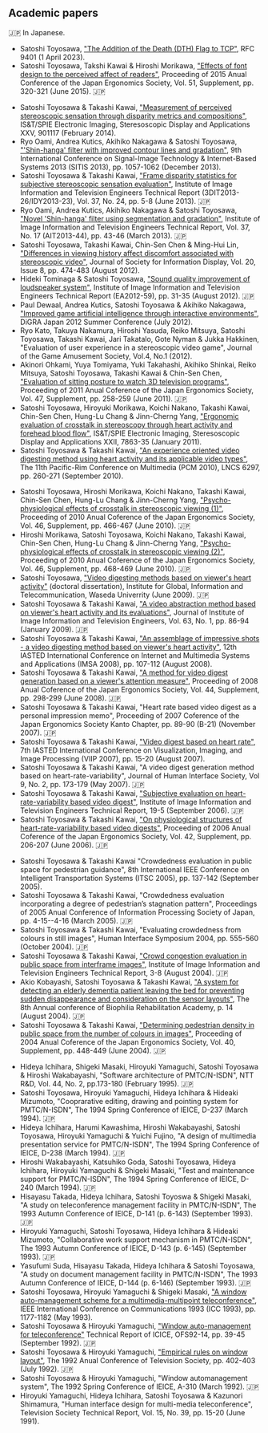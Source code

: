## Academic papers

🇯🇵 In Japanese.

<!-- 現在 本 -->

<!-- 2014年3月～現在 @ 非研究員。筆頭2本、共著0本、計2本。-->
- Satoshi Toyosawa,
	["The Addition of the Death (DTH) Flag to TCP"](https://www.rfc-editor.org/info/rfc9401),
	RFC 9401 (1 April 2023).
- Satoshi Toyosawa, Takshi Kawai & Hiroshi Morikawa,
	["Effects of font design to the perceived affect of readers"](https://www.jstage.jst.go.jp/article/jje/51/Supplement/51_S320/_article/-char/ja/),
	Proceeding of 2015 Anual Conference of the Japan Ergonomics Society, Vol. 51, Supplement, pp. 320-321 (June 2015). 🇯🇵

<!-- 2010年10月～2014年3月（3.5年）@ 徳山大学（教授）。筆頭5本、共著5本、計10本。-->
- Satoshi Toyosawa & Takashi Kawai,
	["Measurement of perceived stereoscopic sensation through disparity metrics and compositions"](https://www.spiedigitallibrary.org/conference-proceedings-of-spie/9011/901117/Measurement-of-perceived-stereoscopic-sensation-through-disparity-metrics-and-compositions/10.1117/12.2036667.short),
	IS&T/SPIE Electronic Imaging, Steresoscopic Display and Applications XXV, 901117 (February 2014).
- Ryo Oami, Andrea Kutics, Akihiko Nakagawa & Satoshi Toyosawa,
	["'Shin-hanga' filter with improved contour lines and gradation"](https://ieeexplore.ieee.org/document/6727320),
  	9th International Conference on Signal-Image Technology & Internet-Based Systems 2013 (SITIS 2013), pp. 1057-1062 (December 2013).
- Satoshi Toyosawa & Takashi Kawai,
	["Frame disparity statistics for subjective stereoscopic sensation evaluation"](https://www.jstage.jst.go.jp/article/itetr/37.24/0/37.24_5/_article/-char/ja/),
	Institute of Image Information and Television Engineers Technical Report (3DIT2013-26/IDY2013-23), Vol. 37,  No. 24, pp. 5-8 (June 2013). 🇯🇵
- Ryo Oami, Andrea Kutics, Akihiko Nakagawa & Satoshi Toyosawa,
	["Novel 'Shin-hanga' filter using segmentation and gradation"](https://www.jstage.jst.go.jp/article/itetr/37.17/0/37.17_43/_article/-char/ja/),
	Institute of Image Information and Television Engineers Technical Report, Vol. 37, No. 17 (AIT2013-44), pp. 43-46 (March 2013). 🇯🇵
- Satoshi Toyosawa, Takashi Kawai, Chin-Sen Chen & Ming-Hui Lin,
	["Differences in viewing history affect discomfort associated with stereoscopic video"](https://sid.onlinelibrary.wiley.com/doi/10.1002/jsid.105),
	Journal of Society for Information Display, Vol. 20, Issue 8, pp. 474-483 (August 2012).
- Hideki Tominaga & Satoshi Toyosawa,
	["Sound quality improvement of loudspeaker system"](https://ken.ieice.org/ken/paper/20120802R0vK/),
	Institute of Image Information and Television Engineers Technical Report (EA2012-59), pp. 31-35 (August 2012). 🇯🇵
- Paul Dewaal, Andrea Kutics, Satoshi Toyosawa & Akihiko Nakagawa,
	["Improved game artificial intelligence through interactive environments"](http://digrajapan.org/app-def/S-102/DiGRAJ_WP/wp-content/uploads/2019/06/Paul-Dewaal.pdf),
  	DiGRA Japan 2012 Summer Conference (July 2012).
- Ryo Kato, Takuya Nakamura, Hiroshi Yasuda, Reiko Mitsuya, Satoshi Toyosawa, Takashi Kawai, Jari Takatalo, Gote Nyman & Jukka Hakkinen,
	"Evaluation of user experience in a stereoscopic video game",
	Journal of the Game Amusement Society, Vol.4, No.1 (2012).
- Akinori Ohkami, Yuya Tomiyama,  Yuki Takahashi, Akihiko Shinkai, Reiko Mitsuya, Satoshi Toyosawa, Takashi Kawai & Chin-Sen Chen,
	["Evaluation of sitting posture to watch 3D television programs"](https://www.jstage.jst.go.jp/article/jergo/47spl/0/47spl_0_258/_article/-char/ja/),
	Proceeding of 2011 Anual Coference of the Japan Ergonomics Society, Vol. 47, Supplement, pp. 258-259 (June 2011). 🇯🇵
- Satoshi Toyosawa, Hiroyuki Morikawa, Koichi Nakano, Takashi Kawai, Chin-Sen Chen, Hung-Lu Chang & Jinn-Cherng Yang,
	["Ergonomic evaluation of crosstalk in stereoscopy through heart activity and forehead blood flow"](https://www.spiedigitallibrary.org/conference-proceedings-of-spie/7863/786311/Ergonomic-evaluation-of-crosstalk-in-stereoscopy-through-heart-activity-and/10.1117/12.872199.short),
    IS&T/SPIE Electronic Imaging, Steresoscopic Display and Applications XXII, 7863-35 (January 2011).
- Satoshi Toyosawa & Takashi Kawai,
	["An experience oriented video digesting method using heart activity and its applicable video types"](https://link.springer.com/chapter/10.1007/978-3-642-15702-8_24),
  	The 11th Pacific-Rim Conference on Multimedia (PCM 2010), LNCS 6297, pp. 260-271 (September 2010).

<!-- 2006年4月～2011年3月（5年）@ 早稲田大学（客員研究員）。筆頭10本、共著1本、計11本。-->
- Satoshi Toyosawa, Hiroshi Morikawa, Koichi Nakano, Takashi Kawai, Chin-Sen Chen, Hung-Lu Chang & Jinn-Cherng Yang,
	["Psycho-physiological effects of crosstalk in stereoscopic viewing (1)"](https://www.jstage.jst.go.jp/article/jergo/46sp/0/46sp_0_480/_article/-char/ja/),
	Proceeding of 2010 Anual Coference of the Japan Ergonomics Society, Vol. 46, Supplement, pp. 466-467 (June 2010). 🇯🇵
- Hiroshi Morikawa, Satoshi Toyosawa, Koichi Nakano, Takashi Kawai, Chin-Sen Chen, Hung-Lu Chang & Jinn-Cherng Yang,
	["Psycho-physiological effects of crosstalk in stereoscopic viewing (2)"](https://www.jstage.jst.go.jp/article/jergo/46sp/0/46sp_0_482/_article/-char/ja/),
	Proceeding of 2010 Anual Coference of the Japan Ergonomics Society, Vol. 46, Supplement, pp. 468-469 (June 2010). 🇯🇵
- Satoshi Toyosawa,
	["Video digesting methods based on viewer's heart activity"](http://www.info.giti.waseda.ac.jp/bulletin/papers/2009/081-084.pdf) (doctoral dissertation),
	Institute for Global, Information and Telecommunication, Waseda Univerrity (June 2009). 🇯🇵
- Satoshi Toyosawa & Takashi Kawai,
	["A video abstraction method based on viewer's heart activity and its evaluations"](https://www.jstage.jst.go.jp/article/itej/63/1/63_1_86/_article/-char/ja),
	Journal of Institute of Image Information and Television Engineers, Vol. 63, No. 1, pp. 86-94 (January 2009). 🇯🇵
- Satoshi Toyosawa & Takashi Kawai,
	["An assemblage of impressive shots - a video digesting method based on viewer's heart activity"](https://www.actapress.com/Abstract.aspx?paperId=33816),
  	12th IASTED International Conference on Internet and Multimedia Systems and Applications (IMSA 2008), pp. 107-112 (August 2008).
- Satoshi Toyosawa & Takashi Kawai,
	["A method for video digest generation based on a viewer's attention measure"](https://www.jstage.jst.go.jp/article/jje1965/44/Supplement/44_Supplement_298/_article/-char/ja),
	Proceeding of 2008 Anual Coference of the Japan Ergonomics Society, Vol. 44, Supplement, pp. 298-299 (June 2008). 🇯🇵
- Satoshi Toyosawa & Takashi Kawai,
	"Heart rate based video digest as a personal impression memo",
	Proceeding of 2007 Coference of the Japan Ergonomics Society Kanto Chapter, pp. 89-90 (B-21) (November 2007). 🇯🇵
- Satoshi Toyosawa & Takashi Kawai,
	["Video digest based on heart rate"](https://dl.acm.org/doi/10.5555/1659167.1659172),
	7th IASTED International Conference on Visualization, Imaging, and Image Processing (VIIP 2007), pp. 15-20 (August 2007).
- Satoshi Toyosawa & Takashi Kawai,
	"A video digest generation method based on heart-rate-variability",
	Journal of Human Interface Society, Vol 9, No. 2, pp. 173-179 (May 2007). 🇯🇵
- Satoshi Toyosawa & Takashi Kawai,
	["Subjective evaluation on heart-rate-variability based video digest"](https://www.jstage.jst.go.jp/article/iteac/2006/0/2006__19-5-1_/_article/-char/ja),
	Institute of Image Information and Television Engineers Technical Report, 19-5 (September 2006). 🇯🇵
- Satoshi Toyosawa & Takashi Kawai,
	["On physiological structures of heart-rate-variability based video digests"](https://www.jstage.jst.go.jp/article/jje1965/42/Supplement/42_Supplement_206/_article/-char/ja),
	Proceeding of 2006 Anual Coference of the Japan Ergonomics Society, Vol. 42, Supplement, pp. 206-207 (June 2006). 🇯🇵

<!-- 2003年4月～2006年3月（3年）@ 早稲田大学（学生）。筆頭5本、共著1本、計6本。-->
- Satoshi Toyosawa & Takashi Kawai
	"Crowdedness evaluation in public space for pedestrian guidance",
	8th International IEEE Conference on Intelligent Transportation Systems (ITSC 2005), pp. 137-142 (September 2005).
- Satoshi Toyosawa & Takashi Kawai,
	"Crowdedness evaluation incorporating a degree of pedestrian’s stagnation pattern",
	Proceedings of 2005 Anual Conference of Information Processing Society of Japan, pp. 4-15--4-16 (March 2005). 🇯🇵
- Satoshi Toyosawa & Takashi Kawai,
	"Evaluating crowdedness from colours in still images",
	Human Interface Symposium 2004, pp. 555-560 (October 2004). 🇯🇵
- Satoshi Toyosawa & Takashi Kawai,
	["Crowd congestion evaluation in public space from interframe images"](https://www.jstage.jst.go.jp/article/iteac/2004/0/2004__3-8-1_/_article/-char/ja),
	Institute of Image Information and Television Engineers Technical Report, 3-8 (August 2004). 🇯🇵
- Akio Kobayashi, Satoshi Toyosawa & Takashi Kawai,
	["A system for detecting an elderly dementia patient leaving the bed for preventing sudden disappearance and consideration on the sensor layouts"](https://www.jstage.jst.go.jp/article/biophilia/2004/0/2004_0_14/_article/-char/ja),
	The 8th Annual conference of Biophilia Rehabilitation Academy, p. 14 (August 2004). 🇯🇵
- Satoshi Toyosawa & Takashi Kawai,
	["Determining pedestrian density in public space from the number of colours in images"](https://www.jstage.jst.go.jp/article/jje1965/40/Supplement/40_Supplement_448/_article/-char/ja),
	Proceeding of 2004 Anual Coference of the Japan Ergonomics Society, Vol. 40, Supplement, pp. 448-449 (June 2004). 🇯🇵

<!-- 1990年4月～1996年3月（6年） @ NTT。筆頭5本、共著7本、計12本 -->
- Hideya Ichihara, Shigeki Masaki, Hiroyuki Yamaguchi, Satoshi Toyosawa & Hiroshi Wakabayashi,
	"Software architecture of PMTC/N-ISDN",
	NTT R&D, Vol. 44, No. 2, pp.173-180 (February 1995). 🇯🇵
- Satoshi Toyosawa, Hiroyuki Yamaguchi, Hideya Ichihara & Hideaki Mizumoto,
	"Cooprarative editing, drawing and pointing system for PMTC/N-ISDN",
	The 1994 Spring Conference of IEICE, D-237 (March 1994). 🇯🇵
- Hideya Ichihara, Harumi Kawashima, Hiroshi Wakabayashi, Satoshi Toyosawa, Hiroyuki Yamaguchi & Yuichi Fujino,
	"A design of multimedia presentation service for PMTC/N-ISDN",
	The 1994 Spring Conference of IEICE, D-238 (March 1994). 🇯🇵
- Hiroshi Wakabayashi, Katsuhiko Goda, Satoshi Toyosawa, Hideya Ichihara, Hiroyuki Yamaguchi & Shigeki Masaki,
	"Test and maintenance support for PMTC/N-ISDN",
	The 1994 Spring Conference of IEICE, D-240 (March 1994). 🇯🇵
- Hisayasu Takada, Hideya Ichihara, Satoshi Toyoswa & Shigeki Masaki,
	"A study on teleconference management facility in PMTC/N-ISDN",
	The 1993 Autumn Conference of IEICE, D-141 (p. 6-143) (September 1993). 🇯🇵
- Hiroyuki Yamaguchi, Satoshi Toyosawa, Hideya Ichihara & Hideaki Mizumoto,
	"Collaborative work support mechanism in PMTC/N-ISDN",
	The 1993 Autumn Conference of IEICE, D-143 (p. 6-145) (September 1993). 🇯🇵
- Yasufumi Suda, Hisayasu Takada, Hideya Ichihara & Satoshi Toyosawa,
	"A study on document management facility in PMTC/N-ISDN",
	The 1993 Autumn Conference of IEICE, D-144 (p. 6-146) (September 1993). 🇯🇵
- Satoshi Toyosawa, Hiroyuki Yamaguchi & Shigeki Masaki,
	["A window auto-management scheme for a multimedia-multipoint teleconference"](https://ieeexplore.ieee.org/document/397462),
	IEEE International Conference on Communications 1993 (ICC 1993), pp. 1177-1182 (May 1993).
- Satoshi Toyosawa & Hiroyuki Yamaguchi,
	["Window auto-management for teleconference"](https://www.jstage.jst.go.jp/article/tvtr/16/54/16_KJ00001968457/_article/-char/ja)
	Technical Report of ICICE, OFS92-14, pp. 39-45 (September 1992). 🇯🇵
- Satoshi Toyosawa & Hiroyuki Yamaguchi,
	["Empirical rules on window layout"](https://www.jstage.jst.go.jp/article/tvac/28/0/28_403/_article/-char/ja),
	The 1992 Anual Conference of Television Society, pp. 402-403 (July 1992). 🇯🇵
- Satoshi Toyosawa & Hiroyuki Yamaguchi,
	"Window automanagement system",
	The 1992 Spring Conference of IEICE, A-310 (March 1992). 🇯🇵
- Hiroyuki Yamaguchi, Hideya Ichihara, Satoshi Toyosawa & Kazunori Shimamura,
	"Human interface design for multi-media teleconference",
	Television Society Technical Report, Vol. 15, No. 39, pp. 15-20 (June 1991).
